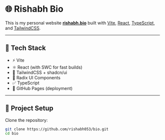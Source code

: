 # 🌐 Rishabh Bio

This is my personal website **[rishabh.bio](https://rishabh.bio)** built with [Vite](https://vitejs.dev/), [React](https://react.dev/), [TypeScript](https://www.typescriptlang.org/), and [TailwindCSS](https://tailwindcss.com/).

---

## 🚀 Tech Stack
- ⚡ Vite
- ⚛️ React (with SWC for fast builds)
- 🎨 TailwindCSS + shadcn/ui
- 🧩 Radix UI Components
- ✅ TypeScript
- 🔗 GitHub Pages (deployment)

---

## 📂 Project Setup

Clone the repository:

```bash
git clone https://github.com/rishabh053/bio.git
cd bio
